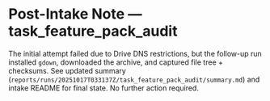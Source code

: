 # Post-Intake Note — task_feature_pack_audit

The initial attempt failed due to Drive DNS restrictions, but the follow-up run installed `gdown`, downloaded the archive, and captured file tree + checksums. See updated summary (`reports/runs/20251017T033137Z/task_feature_pack_audit/summary.md`) and intake README for final state. No further action required.

